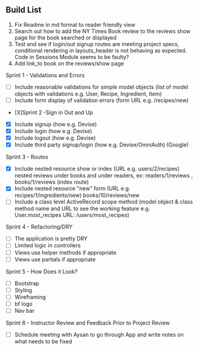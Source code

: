Build List
-----------
1. Fix Readme in md format to reader friendly view
2. Search out how to add the NY Times Book review to the reviews show page for the book searched or displayed
3. Test and see if login/out signup routes are meeting project specs, conditional rendering in layouts_header is not behaving as expected. Code in Sessions Module seems to be faulty?
4. Add link_to book on the reviews/show page




Sprint 1 - Validations and Errors
- [ ] Include reasonable validations for simple model objects (list of model objects with validations e.g. User, Recipe, Ingredient, Item)
- [ ] Include form display of validation errors (form URL e.g. /recipes/new)

- [X]Sprint 2 -Sign in Out and Up
- [X] Include signup (how e.g. Devise)
- [X] Include login (how e.g. Devise)
- [X] Include logout (how e.g. Devise)
- [X] Include third party signup/login (how e.g. Devise/OmniAuth) (Google)

Sprint 3 - Routes
- [X] Include nested resource show or index (URL e.g. users/2/recipes)
    nested reviews under books and under readers, ex: readers/1/reviews , books/1/reviews (index route)
- [X] Include nested resource "new" form (URL e.g. recipes/1/ingredients/new)
    books/10/reviews/new
- [ ] Include a class level ActiveRecord scope method (model object & class method name and URL to see the working feature e.g. User.most_recipes URL: /users/most_recipes)

Sprint 4 - Refactoring/DRY
- [ ] The application is pretty DRY
- [ ] Limited logic in controllers
- [ ] Views use helper methods if appropriate
- [ ] Views use partials if appropriate

Sprint 5 - How Does it Look?
- [ ]   Bootstrap
- [ ]   Styling
- [ ]   Wireframing
- [ ]   bf logo
- [ ]   Nav bar

Sprint 6 - Instructor Review and Feedback Prior to Project Review
- [ ]   Schedule meeting with Aysan to go through App and write notes on what needs to be fixed